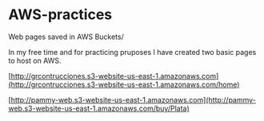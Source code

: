 # AWS-practices
Web pages saved in AWS Buckets/

In my free time and for practicing pruposes I have created two basic pages to host on AWS.

[http://grcontrucciones.s3-website-us-east-1.amazonaws.com](http://grcontrucciones.s3-website-us-east-1.amazonaws.com/home)



[http://pammy-web.s3-website-us-east-1.amazonaws.com](http://pammy-web.s3-website-us-east-1.amazonaws.com/buy/Plata)
